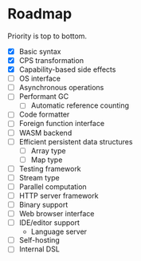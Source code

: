 # Roadmap

Priority is top to bottom.

- [x] Basic syntax
- [x] CPS transformation
- [x] Capability-based side effects
- [ ] OS interface
- [ ] Asynchronous operations
- [ ] Performant GC
  - [ ] Automatic reference counting
- [ ] Code formatter
- [ ] Foreign function interface
- [ ] WASM backend
- [ ] Efficient persistent data structures
  - [ ] Array type
  - [ ] Map type
- [ ] Testing framework
- [ ] Stream type
- [ ] Parallel computation
- [ ] HTTP server framework
- [ ] Binary support
- [ ] Web browser interface
- [ ] IDE/editor support
  - Language server
- [ ] Self-hosting
- [ ] Internal DSL
